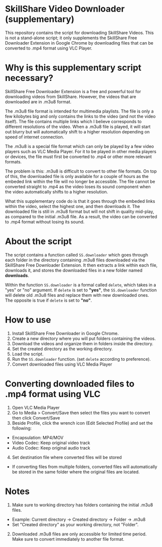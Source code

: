 # SkillShare Video Downloader (supplementary)

This repository contains the script for downloading SkillShare Videos. This is not a stand-alone script; it only supplements the SkillShare Free Downloader Extension in Google Chrome by downloading files that can be converted to .mp4 format using VLC Player. 

# Why is this supplementary script necessary?

SkillShare Free Downloader Extension is a free and powerful tool for downloading videos from SkillShare. However, the videos that are downloaded are in .m3u8 format. 

The .m3u8 file format is intended for multimedia playlists. The file is only a few kilobytes big and only contains the links to the video (and not the video itself). The file contains multiple links which I believe corresponds to different resolutions of the video. When a .m3u8 file is played, it will start out blurry but will automatically shift to a higher resolution depending on speed of internet connection. 

The .m3u8 is a special file format which can only be played by a few video players such as VLC Media Player. For it to be played in other media players or devices, the file must first be converted to .mp4 or other more relevant formats. 

The problem is this: .m3u8 is difficult to convert to other file formats. On top of this, the downloaded file is only available for a couple of hours as the embeded link within the file will no longer be accessible. The file cannot be converted straight to .mp4 as the video loses its sound component when the video automatically shifts to a higher resolution. 

What this supplementary code do is that it goes through the embeded links within the video, select the highest one, and then downloads it. The downloaded file is still in .m3u8 format but will not shift in quality mid-play, as compared to the initial .m3u8 file. As a result, the video can be converted to .mp4 format without losing its sound. 


# About the script

The script contains a function called `SS.downloader` which goes through each folder in the directory containing .m3u8 files downloaded via the SkillShare Free Downloader Extension. It then extracts a link within each file, downloads it, and stores the downloaded files in a new folder named **downloads**.

Within the function `SS.downloader` is a formal called `delete`, which takes in a "yes" or "no" argument. If `delete` is set to **"yes"**, the `SS.downloader` function will delete old .m3u8 files and replace them with new downloaded ones. The opposite is true if `delete` is set to **"no"**. 


# How to use
1. Install SkillShare Free Downloader in Google Chrome.
2. Create a new directory where you will put folders containing the videos.
3. Download the videos and organize them in folders inside the directory. 
4. Set the created directory as the working directory.
5. Load the script.
6. Run the `SS.downloader` function. (set `delete` according to preference). 
7. Convert downloaded files using VLC Media Player 

# Converting downloaded files to .mp4 format using VLC
1. Open VLC Media Player
2. Go to Media > Convert/Save then select the files you want to convert then click Convert/Save
3. Beside Profile, click the wrench icon (Edit Selected Profile) and set the following:
* Encapsulation: MP4/MOV
* Video Codec: Keep original video track
* Audio Codec: Keep original audio track
4. Set destination file where converted files will be stored
* If converting files from multiple folders, converted files will automatically be stored in the same folder where the original files are located.



# Notes

1. Make sure to working directory has folders containing the initial .m3u8 files. 

- Example: Current directory -> Created directory -> Folder -> .m3u8
- Set "Created directory" as your working directory, not "Folder". 

2. Downloaded .m3u8 files are only accessible for limited time period. Make sure to convert immediately to another file format. 

